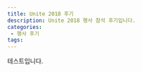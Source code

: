```yaml
---
title: Unite 2018 후기
description: Unite 2018 행사 참석 후기입니다.
categories:
 - 행사 후기
tags:
---
```


테스트입니다.
